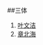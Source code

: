##三体


1. [叶文洁](https://hermionex.github.io/html/ye1.html)
2. [章北海](https://hermionex.github.io/html/zhang1.html)